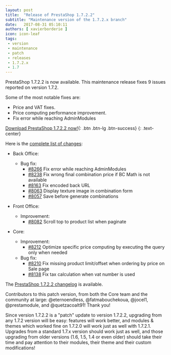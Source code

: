 ```yaml
---
layout: post
title:  "Release of PrestaShop 1.7.2.2"
subtitle: "Maintenance version of the 1.7.2.x branch"
date:   2017-08-31 05:10:11
authors: [ xavierborderie ]
icon: icon-leaf
tags:
 - version
 - maintenance
 - patch
 - releases
 - 1.7.2.x
 - 1.7
---
```


PrestaShop 1.7.2.2 is now available. This maintenance release fixes 9 issues reported on version 1.7.2.

Some of the most notable fixes are:

* Price and VAT fixes.
* Price computing performance improvement.
* Fix error while reaching AdminModules

[Download PrestaShop 1.7.2.2 now!](https://www.prestashop.com/en/download){: .btn .btn-lg .btn-success}
{: .text-center}

Here is the [complete list of changes](https://github.com/PrestaShop/PrestaShop/pulls?utf8=%E2%9C%93&q=is%3Apr%20milestone%3A1.7.2.2):

- Back Office:
  - Bug fix:
    - [#8266](https://github.com/PrestaShop/PrestaShop/pull/#8266) Fix error while reaching AdminModules
    - [#8238](https://github.com/PrestaShop/PrestaShop/pull/#8238) Fix wrong final combination price if BC Math is not available
    - [#8163](https://github.com/PrestaShop/PrestaShop/pull/#8163) Fix encoded back URL
    - [#8063](https://github.com/PrestaShop/PrestaShop/pull/#8063) Display texture image in combination form
    - [#8057](https://github.com/PrestaShop/PrestaShop/pull/#8057) Save before generate combinations

- Front Office:
  - Improvement:
    - [#8082](https://github.com/PrestaShop/PrestaShop/pull/#8082) Scroll top to product list when paginate

- Core:
  - Improvement:
    - [#8212](https://github.com/PrestaShop/PrestaShop/pull/#8212) Optimize specific price computing by executing the query only when needed
  - Bug fix:
    - [#8210](https://github.com/PrestaShop/PrestaShop/pull/#8210) Fix missing product limit/offset when ordering by price on Sale page
    - [#8138](https://github.com/PrestaShop/PrestaShop/pull/#8138) Fix tax calculation when vat number is used

The [PrestaShop 1.7.2.2 changelog](https://download.prestashop.com/download/releases/changelog_1.7.2.2.txt) is available.

Contributors to this patch version, from both the Core team and the community at large: @eternoendless, @fatmabouchekoua, @jocel1, @prestamodule, and @quetzacoalt91! Thank you!

Since version 1.7.2.2 is a "patch" update to version 1.7.2.2, upgrading from any 1.7.2 version will be easy: features will work better, and modules & themes which worked fine on 1.7.2.0 will work just as well with 1.7.2.1.<br/>
Upgrades from a standard 1.7.x version should work just as well, and those upgrading from older versions (1.6, 1.5, 1.4 or even older) should take their time and pay attention to their modules, their theme and their custom modifications!

